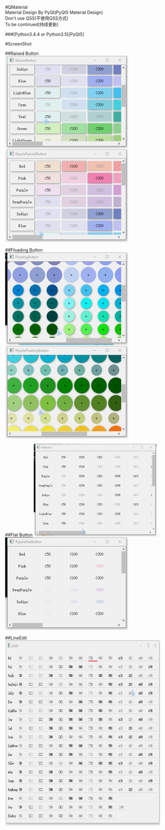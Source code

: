 #QMaterial
<br />Material Design By PyQt(PyQt5 Material Design)
<br />Don't use QSS(不使用QSS方式)
<br />To be continued(持续更新)

###[Python3.4.4 or Python3.5][PyQt5]

#ScreenShot

##Raised Button
<img src="ScreenShot/RaisedButton.gif" width="400px" height="300px" /><img src="ScreenShot/RippleRaisedButton.gif" width="400px" height="300px" />

##Floading Button
<img src="ScreenShot/FloatingButton.gif" width="400px" height="300px" /><img src="ScreenShot/RippleFloatingButton.gif" width="400px" height="300px" />

##Flat Button
<img src="ScreenShot/FlatButton.gif" width="400px" height="300px" /><img src="ScreenShot/RippleFlatButton.gif" width="400px" height="300px" />

##LineEdit
<img src="ScreenShot/LineEdit.gif" width="800px" height="600px" />